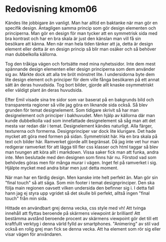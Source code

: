 ---
---
Redovisning kmom06
=========================

Kändes lite jobbigare än vanligt. Man har alltid en baktanke när man gör en specifik design. Antagligen samma princip som gör design elementen och principerna. Man gör en design för man tycker att en symmetrisk sida med bra kontrast och har en bra skala är just den känslan man vill få sin besökare att känna. Men när man hela tiden tänker att ja, detta är design element eller detta är en design princip så blir man osäker och så behöver man dubbelkolla källorna.

Tog den tråkiga vägen och fortsätte med mina nyhetssidor. Inte dem mest spännande design elementen eller design principerna som dem använder sig av. Märkte dock att alla tre bröt mönstret lite. I undersidorna byte dem lite design element och principer för dem ville fånga besökaren på ett annat sätt än deras huvudsida. Tog bort bilder, gjorde allt knaske osymmetriskt eller väldigt plant än deras huvudsida.

Efter Emil visade sina tre sidor som var baserat på en bakgrunds bild och transparenta regioner så ville jag göra en liknande sida också. Så blev grunden för temat designelement. Som tidigare skrivit så har man designelement och principer i bakhuvudet. Men hjälp av källorna där man kunde dubbelkolla vad som innefattade designelement så såg man att det mesta var redan där i temat. Designelement kändes naturligt. Alla färger, texturerna och formerna. Designprinciper var dock lite klurigare. Det hade mycket att göra med formen på sidan. Symmetriskt här. Ha en bra skala på text och bilder här. Ramverket gjorde allt begränsat. Då jag inte vet hur man redigerar ramverket för att lägga till fler css klasser och html taggar så blev man tvungen att köra allt i markdown. Vissa saker fick man att funka, andra inte. Men beslutade med den designen som finns här nu. Förstod vad som behövdes göras men för många murar i vägen.
Inget fel på ramverket i sig. Hjälpte mycket med andra bitar men just detta moment.

När man har en färdig design. Men kanske inte helt perfekt än. Man gör sin "final touch" så att säga. Som min footer i temat designprinciper. Den ska följa main regionen oavsett vilken undersida den befinner sig i. I detta fall hann jag ej styra upp vgridet så det skulle bli perfekt, alltså ingen "final touch" från min sida.

Hittade en användbart grej denna vecka, css style med vh! Att tvinga innehåll att flyttas beroende på skärmens viewpoint är brilliant! Att bestämma avstånd beroende procent av skärmens viewpoint gör det till ett kraftfullt verktyg i denna värld fylld av smartphones.
"Animering" av stil vad också en rolig grej man fick se denna vecka. Att ha element som rör sig eller visar vägen för användaren.
